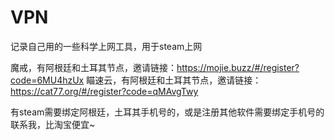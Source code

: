 # VPN
记录自己用的一些科学上网工具，用于steam上网 

魔戒，有阿根廷和土耳其节点，邀请链接：https://mojie.buzz/#/register?code=6MU4hzUx
瞄速云，有阿根廷和土耳其节点，邀请链接：https://cat77.org/#/register?code=qMAvgTwy

有steam需要绑定阿根廷，土耳其手机号的，或是注册其他软件需要绑定手机号的联系我，比淘宝便宜~
